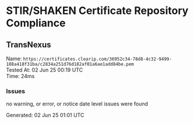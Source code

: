 # STIR/SHAKEN Certificate Repository Compliance

## TransNexus

Name: `https://certificates.clearip.com/36952c34-78d8-4c32-9499-188a418f31ba/c2834a251d76d182af01a6ae1add84be.pem`\
Tested At: 02 Jun 25 00:19 UTC\
Time: 24ms

### Issues

no warning, or error, or notice date level issues were found

Generated: 02 Jun 25 01:01 UTC